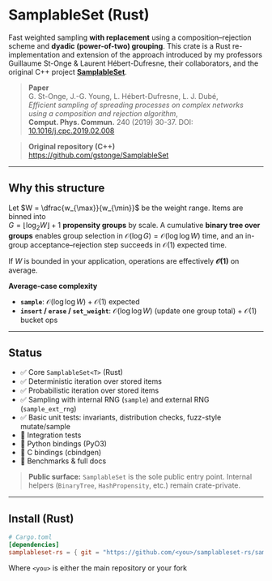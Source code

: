 # SamplableSet (Rust)

Fast weighted sampling **with replacement** using a composition–rejection scheme and **dyadic (power-of-two) grouping**. This crate is a Rust re-implementation and extension of the approach introduced by my professors
Guillaume St-Onge & Laurent Hébert-Dufresne, their collaborators, and the original
C++ project **[SamplableSet](https://github.com/gstonge/SamplableSet)**.

> **Paper**  
> G. St-Onge, J.-G. Young, L. Hébert-Dufresne, L. J. Dubé,  
> *Efficient sampling of spreading processes on complex networks using a composition and rejection algorithm*,  
> **Comput. Phys. Commun.** 240 (2019) 30-37. DOI: [10.1016/j.cpc.2019.02.008](10.1016/j.cpc.2019.02.008)

> **Original repository (C++)**  
> https://github.com/gstonge/SamplableSet

---

## Why this structure

Let $W = \dfrac{w_{\max}}{w_{\min}}$ be the weight range. Items are binned into  
$G = \lfloor \log_2 W \rfloor + 1$ **propensity groups** by scale. A cumulative **binary tree over
groups** enables group selection in $\mathcal{O}(\log G) = \mathcal{O}(\log\log W)$ time, and
an in-group acceptance–rejection step succeeds in 
$\mathcal{O}(1)$ expected time.

If $W$ is bounded in your application, operations are effectively **$\mathcal{O}(1)$** on average.

**Average-case complexity**

- **`sample`**: $\mathcal{O}(\log\log W) + \mathcal{O}(1)$ expected  
- **`insert` / `erase` / `set_weight`**: $\mathcal{O}(\log\log W)$ (update one group total) + $\mathcal{O}(1)$
bucket ops

---

## Status

- ✅ Core `SamplableSet<T>` (Rust)
- ✅ Deterministic iteration over stored items
- ✅ Probabilistic iteration over stored items
- ✅ Sampling with internal RNG (`sample`) and external RNG (`sample_ext_rng`)
- ✅ Basic unit tests: invariants, distribution checks, fuzz-style mutate/sample
- 🚧 Integration tests
- 🚧 Python bindings (PyO3)
- 🚧 C bindings (cbindgen)
- 🚧 Benchmarks & full docs

> **Public surface:** `SamplableSet` is the sole public entry point. Internal helpers
> (`BinaryTree`, `HashPropensity`, etc.) remain crate-private.

---

## Install (Rust)

```toml
# Cargo.toml
[dependencies]
samplableset-rs = { git = "https://github.com/<you>/samplableset-rs/samplableset" }
```
Where `<you>` is either the main repository or your fork
